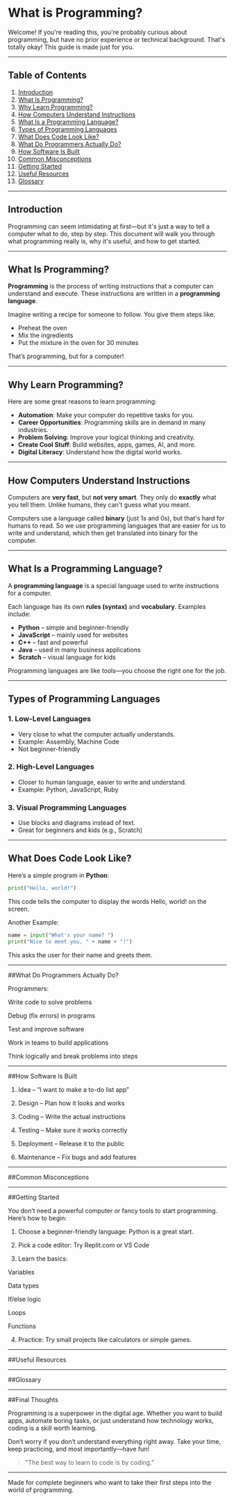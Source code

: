 # What is Programming?

Welcome! If you're reading this, you're probably curious about programming, but have no prior experience or technical background. That's totally okay! This guide is made just for you.

---

## Table of Contents

1. [Introduction](#introduction)
2. [What Is Programming?](#what-is-programming)
3. [Why Learn Programming?](#why-learn-programming)
4. [How Computers Understand Instructions](#how-computers-understand-instructions)
5. [What Is a Programming Language?](#what-is-a-programming-language)
6. [Types of Programming Languages](#types-of-programming-languages)
7. [What Does Code Look Like?](#what-does-code-look-like)
8. [What Do Programmers Actually Do?](#what-do-programmers-actually-do)
9. [How Software Is Built](#how-software-is-built)
10. [Common Misconceptions](#common-misconceptions)
11. [Getting Started](#getting-started)
12. [Useful Resources](#useful-resources)
13. [Glossary](#glossary)

---

## Introduction

Programming can seem intimidating at first—but it's just a way to tell a computer what to do, step by step. This document will walk you through what programming really is, why it's useful, and how to get started.

---

## What Is Programming?

**Programming** is the process of writing instructions that a computer can understand and execute. These instructions are written in a **programming language**.

Imagine writing a recipe for someone to follow. You give them steps like:

- Preheat the oven
- Mix the ingredients
- Put the mixture in the oven for 30 minutes

That’s programming, but for a computer!

---

## Why Learn Programming?

Here are some great reasons to learn programming:

- **Automation**: Make your computer do repetitive tasks for you.
- **Career Opportunities**: Programming skills are in demand in many industries.
- **Problem Solving**: Improve your logical thinking and creativity.
- **Create Cool Stuff**: Build websites, apps, games, AI, and more.
- **Digital Literacy**: Understand how the digital world works.

---

## How Computers Understand Instructions

Computers are **very fast**, but **not very smart**. They only do **exactly** what you tell them. Unlike humans, they can't guess what you meant.

Computers use a language called **binary** (just 1s and 0s), but that's hard for humans to read. So we use programming languages that are easier for us to write and understand, which then get translated into binary for the computer.

---

## What Is a Programming Language?

A **programming language** is a special language used to write instructions for a computer.

Each language has its own **rules (syntax)** and **vocabulary**. Examples include:

- **Python** – simple and beginner-friendly
- **JavaScript** – mainly used for websites
- **C++** – fast and powerful
- **Java** – used in many business applications
- **Scratch** – visual language for kids

Programming languages are like tools—you choose the right one for the job.

---

## Types of Programming Languages

### 1. **Low-Level Languages**
- Very close to what the computer actually understands.
- Example: Assembly, Machine Code
- Not beginner-friendly

### 2. **High-Level Languages**
- Closer to human language, easier to write and understand.
- Example: Python, JavaScript, Ruby

### 3. **Visual Programming Languages**
- Use blocks and diagrams instead of text.
- Great for beginners and kids (e.g., Scratch)

---

## What Does Code Look Like?

Here’s a simple program in **Python**:

```python
print("Hello, world!")
```

This code tells the computer to display the words Hello, world! on the screen.

Another Example:

```python
name = input("What's your name? ")
print("Nice to meet you, " + name + "!")
```

This asks the user for their name and greets them.


---

##What Do Programmers Actually Do?

Programmers:

Write code to solve problems

Debug (fix errors) in programs

Test and improve software

Work in teams to build applications

Think logically and break problems into steps



---

##How Software Is Built

1. Idea – “I want to make a to-do list app”


2. Design – Plan how it looks and works


3. Coding – Write the actual instructions


4. Testing – Make sure it works correctly


5. Deployment – Release it to the public


6. Maintenance – Fix bugs and add features




---

##Common Misconceptions


---

##Getting Started

You don’t need a powerful computer or fancy tools to start programming. Here’s how to begin:

1. Choose a beginner-friendly language: Python is a great start.


2. Pick a code editor: Try Replit.com or VS Code


3. Learn the basics:

Variables

Data types

If/else logic

Loops

Functions



4. Practice: Try small projects like calculators or simple games.




---

##Useful Resources


---

##Glossary


---

##Final Thoughts

Programming is a superpower in the digital age. Whether you want to build apps, automate boring tasks, or just understand how technology works, coding is a skill worth learning.

Don’t worry if you don’t understand everything right away. Take your time, keep practicing, and most importantly—have fun!

> "The best way to learn to code is by coding."




---

Made for complete beginners who want to take their first steps into the world of programming.